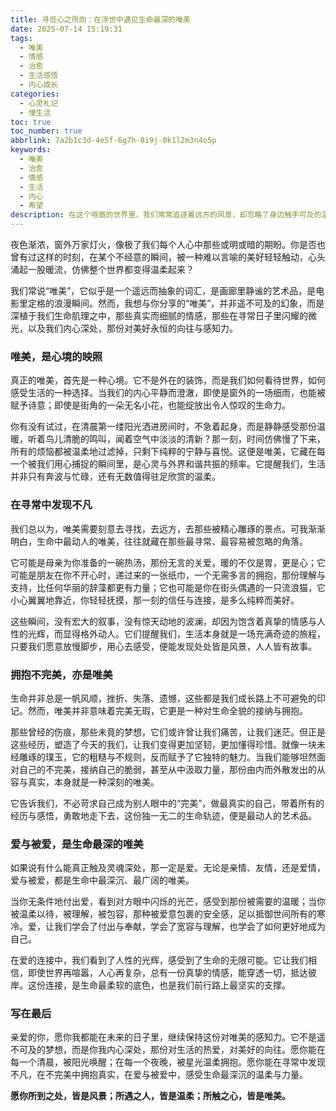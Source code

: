 ```yaml
---
title: 寻觅心之所向：在浮世中遇见生命最深的唯美
date: 2025-07-14 15:19:31
tags:
  - 唯美
  - 情感
  - 治愈
  - 生活感悟
  - 内心成长
categories:
  - 心灵札记
  - 慢生活
toc: true
toc_number: true
abbrlink: 7a2b1c3d-4e5f-6g7h-8i9j-0k1l2m3n4o5p
keywords:
  - 唯美
  - 治愈
  - 情感
  - 生活
  - 内心
  - 希望
description: 在这个喧嚣的世界里，我们常常追逐着远方的风景，却忽略了身边触手可及的温柔。本文将带你一同探索，何为真正的“唯美”，它不仅仅是视觉的盛宴，更是心灵的共鸣，是我们在日常琐碎中，如何用一颗柔软的心，去感知、去拥抱那些细微而深刻的美好，最终寻得内心的宁静与力量。
---
```


夜色渐浓，窗外万家灯火，像极了我们每个人心中那些或明或暗的期盼。你是否也曾有过这样的时刻，在某个不经意的瞬间，被一种难以言喻的美好轻轻触动，心头涌起一股暖流，仿佛整个世界都变得温柔起来？

我们常说“唯美”，它似乎是一个遥远而抽象的词汇，是画廊里静谧的艺术品，是电影里定格的浪漫瞬间。然而，我想与你分享的“唯美”，并非遥不可及的幻象，而是深植于我们生命肌理之中，那些真实而细腻的情感，那些在寻常日子里闪耀的微光，以及我们内心深处，那份对美好永恒的向往与感知力。

### 唯美，是心境的映照

真正的唯美，首先是一种心境。它不是外在的装饰，而是我们如何看待世界，如何感受生活的一种选择。当我们的内心平静而澄澈，即使是窗外的一场细雨，也能被赋予诗意；即使是街角的一朵无名小花，也能绽放出令人惊叹的生命力。

你有没有试过，在清晨第一缕阳光洒进房间时，不急着起身，而是静静感受那份温暖，听着鸟儿清脆的鸣叫，闻着空气中淡淡的清新？那一刻，时间仿佛慢了下来，所有的烦恼都被温柔地过滤掉，只剩下纯粹的宁静与喜悦。这便是唯美，它藏在每一个被我们用心捕捉的瞬间里，是心灵与外界和谐共振的频率。它提醒我们，生活并非只有奔波与忙碌，还有无数值得驻足欣赏的温柔。

### 在寻常中发现不凡

我们总以为，唯美需要刻意去寻找，去远方，去那些被精心雕琢的景点。可我渐渐明白，生命中最动人的唯美，往往就藏在那些最寻常、最容易被忽略的角落。

它可能是母亲为你准备的一碗热汤，那份无言的关爱，暖的不仅是胃，更是心；它可能是朋友在你不开心时，递过来的一张纸巾，一个无需多言的拥抱，那份理解与支持，比任何华丽的辞藻都更有力量；它也可能是你在街头偶遇的一只流浪猫，它小心翼翼地靠近，你轻轻抚摸，那一刻的信任与连接，是多么纯粹而美好。

这些瞬间，没有宏大的叙事，没有惊天动地的波澜，却因为饱含着真挚的情感与人性的光辉，而显得格外动人。它们提醒我们，生活本身就是一场充满奇迹的旅程，只要我们愿意放慢脚步，用心去感受，便能发现处处皆是风景，人人皆有故事。

### 拥抱不完美，亦是唯美

生命并非总是一帆风顺，挫折、失落、遗憾，这些都是我们成长路上不可避免的印记。然而，唯美并非意味着完美无瑕，它更是一种对生命全貌的接纳与拥抱。

那些曾经的伤痕，那些未竟的梦想，它们或许曾让我们痛苦，让我们迷茫。但正是这些经历，塑造了今天的我们，让我们变得更加坚韧，更加懂得珍惜。就像一块未经雕琢的璞玉，它的粗糙与不规则，反而赋予了它独特的魅力。当我们能够坦然面对自己的不完美，接纳自己的脆弱，甚至从中汲取力量，那份由内而外散发出的从容与真实，本身就是一种深刻的唯美。

它告诉我们，不必苛求自己成为别人眼中的“完美”，做最真实的自己，带着所有的经历与感悟，勇敢地走下去，这份独一无二的生命轨迹，便是最动人的艺术品。

### 爱与被爱，是生命最深的唯美

如果说有什么能真正触及灵魂深处，那一定是爱。无论是亲情、友情，还是爱情，爱与被爱，都是生命中最深沉、最广阔的唯美。

当你无条件地付出爱，看到对方眼中闪烁的光芒，感受到那份被需要的温暖；当你被温柔以待，被理解，被包容，那种被爱意包裹的安全感，足以抵御世间所有的寒冷。爱，让我们学会了付出与奉献，学会了宽容与理解，也学会了如何更好地成为自己。

在爱的连接中，我们看到了人性的光辉，感受到了生命的无限可能。它让我们相信，即使世界再喧嚣，人心再复杂，总有一份真挚的情感，能穿透一切，抵达彼岸。这份连接，是生命最柔软的底色，也是我们前行路上最坚实的支撑。

### 写在最后

亲爱的你，愿你我都能在未来的日子里，继续保持这份对唯美的感知力。它不是遥不可及的梦想，而是你我内心深处，那份对生活的热爱，对美好的向往。愿你能在每一个清晨，被阳光唤醒；在每一个夜晚，被星光温柔拥抱。愿你能在寻常中发现不凡，在不完美中拥抱真实，在爱与被爱中，感受生命最深沉的温柔与力量。

**愿你所到之处，皆是风景；所遇之人，皆是温柔；所触之心，皆是唯美。**